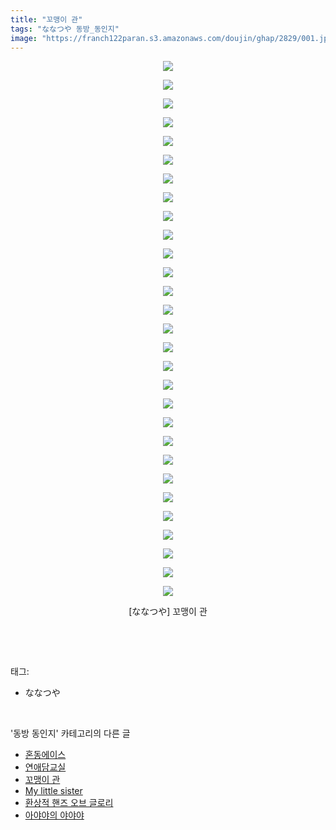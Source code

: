 ```yaml
---
title: "꼬맹이 관"
tags: "ななつや 동방_동인지"
image: "https://franch122paran.s3.amazonaws.com/doujin/ghap/2829/001.jpg"
---
```

<div class="article">
<p style="text-align: center; clear: none; float: none;"><img src="{{ site.imgserver7 }}/ghap/2829/001.jpg"/></p>
<p style="text-align: center; clear: none; float: none;"><img src="{{ site.imgserver7 }}/ghap/2829/002.jpg"/></p>
<p style="text-align: center; clear: none; float: none;"><img src="{{ site.imgserver7 }}/ghap/2829/003.jpg"/></p>
<p style="text-align: center; clear: none; float: none;"><img src="{{ site.imgserver7 }}/ghap/2829/004.jpg"/></p>
<p style="text-align: center; clear: none; float: none;"><img src="{{ site.imgserver7 }}/ghap/2829/005.jpg"/></p>
<p style="text-align: center; clear: none; float: none;"><img src="{{ site.imgserver7 }}/ghap/2829/006.jpg"/></p>
<p style="text-align: center; clear: none; float: none;"><img src="{{ site.imgserver7 }}/ghap/2829/007.jpg"/></p>
<p style="text-align: center; clear: none; float: none;"><img src="{{ site.imgserver7 }}/ghap/2829/008.jpg"/></p>
<p style="text-align: center; clear: none; float: none;"><img src="{{ site.imgserver7 }}/ghap/2829/009.jpg"/></p>
<p style="text-align: center; clear: none; float: none;"><img src="{{ site.imgserver7 }}/ghap/2829/010.jpg"/></p>
<p style="text-align: center; clear: none; float: none;"><img src="{{ site.imgserver7 }}/ghap/2829/011.jpg"/></p>
<p style="text-align: center; clear: none; float: none;"><img src="{{ site.imgserver7 }}/ghap/2829/012.jpg"/></p>
<p style="text-align: center; clear: none; float: none;"><img src="{{ site.imgserver7 }}/ghap/2829/013.jpg"/></p>
<p style="text-align: center; clear: none; float: none;"><img src="{{ site.imgserver7 }}/ghap/2829/014.jpg"/></p>
<p style="text-align: center; clear: none; float: none;"><img src="{{ site.imgserver7 }}/ghap/2829/015.jpg"/></p>
<p style="text-align: center; clear: none; float: none;"><img src="{{ site.imgserver7 }}/ghap/2829/016.jpg"/></p>
<p style="text-align: center; clear: none; float: none;"><img src="{{ site.imgserver7 }}/ghap/2829/017.jpg"/></p>
<p style="text-align: center; clear: none; float: none;"><img src="{{ site.imgserver7 }}/ghap/2829/018.jpg"/></p>
<p style="text-align: center; clear: none; float: none;"><img src="{{ site.imgserver7 }}/ghap/2829/019.jpg"/></p>
<p style="text-align: center; clear: none; float: none;"><img src="{{ site.imgserver7 }}/ghap/2829/020.jpg"/></p>
<p style="text-align: center; clear: none; float: none;"><img src="{{ site.imgserver7 }}/ghap/2829/021.jpg"/></p>
<p style="text-align: center; clear: none; float: none;"><img src="{{ site.imgserver7 }}/ghap/2829/022.jpg"/></p>
<p style="text-align: center; clear: none; float: none;"><img src="{{ site.imgserver7 }}/ghap/2829/023.jpg"/></p>
<p style="text-align: center; clear: none; float: none;"><img src="{{ site.imgserver7 }}/ghap/2829/024.jpg"/></p>
<p style="text-align: center; clear: none; float: none;"><img src="{{ site.imgserver7 }}/ghap/2829/025.jpg"/></p>
<p style="text-align: center; clear: none; float: none;"><img src="{{ site.imgserver7 }}/ghap/2829/026.jpg"/></p>
<p style="text-align: center; clear: none; float: none;"><img src="{{ site.imgserver7 }}/ghap/2829/027.jpg"/></p>
<p style="text-align: center; clear: none; float: none;"><img src="{{ site.imgserver7 }}/ghap/2829/028.jpg"/></p>
<p style="text-align: center; clear: none; float: none;"><img src="{{ site.imgserver7 }}/ghap/2829/029.jpg"/></p>
<p style="text-align: center; clear: none; float: none;">[ななつや] 꼬맹이 관</p>
<p><br/></p>
</div><br/>
<div class="tagTrail">
<p>태그: </p>
<ul>
<li>ななつや</li>
</ul>
</div><br/>
<div class="another">
<p>'동방 동인지' 카테고리의 다른 글</p>
<ul>
<li><a href="/ghap_2835">혼동에이스</a></li>
<li><a href="/ghap_2834">연애담교실</a></li>
<li><a href="/ghap_2829">꼬맹이 관</a></li>
<li><a href="/ghap_2828">My little sister</a></li>
<li><a href="/ghap_2827">환상적 핸즈 오브 글로리</a></li>
<li><a href="/ghap_2826">아야야의 야야야</a></li>
</ul>
</div><br/>
<div class="cb_module cb_fluid">
<div class="cb_wrt cb_profile">
</div><!-- commentList close -->
</div><br/>
